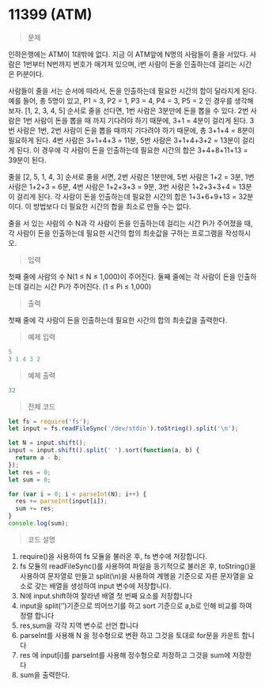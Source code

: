 # 11399 (ATM)

> 문제
> 

인하은행에는 ATM이 1대밖에 없다. 지금 이 ATM앞에 N명의 사람들이 줄을 서있다. 사람은 1번부터 N번까지 번호가 매겨져 있으며, i번 사람이 돈을 인출하는데 걸리는 시간은 Pi분이다.

사람들이 줄을 서는 순서에 따라서, 돈을 인출하는데 필요한 시간의 합이 달라지게 된다. 예를 들어, 총 5명이 있고, P1 = 3, P2 = 1, P3 = 4, P4 = 3, P5 = 2 인 경우를 생각해보자. [1, 2, 3, 4, 5] 순서로 줄을 선다면, 1번 사람은 3분만에 돈을 뽑을 수 있다. 2번 사람은 1번 사람이 돈을 뽑을 때 까지 기다려야 하기 때문에, 3+1 = 4분이 걸리게 된다. 3번 사람은 1번, 2번 사람이 돈을 뽑을 때까지 기다려야 하기 때문에, 총 3+1+4 = 8분이 필요하게 된다. 4번 사람은 3+1+4+3 = 11분, 5번 사람은 3+1+4+3+2 = 13분이 걸리게 된다. 이 경우에 각 사람이 돈을 인출하는데 필요한 시간의 합은 3+4+8+11+13 = 39분이 된다.

줄을 [2, 5, 1, 4, 3] 순서로 줄을 서면, 2번 사람은 1분만에, 5번 사람은 1+2 = 3분, 1번 사람은 1+2+3 = 6분, 4번 사람은 1+2+3+3 = 9분, 3번 사람은 1+2+3+3+4 = 13분이 걸리게 된다. 각 사람이 돈을 인출하는데 필요한 시간의 합은 1+3+6+9+13 = 32분이다. 이 방법보다 더 필요한 시간의 합을 최소로 만들 수는 없다.

줄을 서 있는 사람의 수 N과 각 사람이 돈을 인출하는데 걸리는 시간 Pi가 주어졌을 때, 각 사람이 돈을 인출하는데 필요한 시간의 합의 최솟값을 구하는 프로그램을 작성하시오.

> 입력
> 

첫째 줄에 사람의 수 N(1 ≤ N ≤ 1,000)이 주어진다. 둘째 줄에는 각 사람이 돈을 인출하는데 걸리는 시간 Pi가 주어진다. (1 ≤ Pi ≤ 1,000)

> 출력
> 

첫째 줄에 각 사람이 돈을 인출하는데 필요한 시간의 합의 최솟값을 출력한다.

> 예제 입력
> 

```jsx
5
3 1 4 3 2
```

> 예제 출력
> 

```jsx
32
```

> 전체 코드
> 

```jsx
let fs = require('fs');
let input = fs.readFileSync('/dev/stdin').toString().split('\n');

let N = input.shift();
input = input.shift().split(' ').sort(function(a, b) {
  return a - b;
});
let res = 0;
let sum = 0;

for (var i = 0; i < parseInt(N); i++) {
  res += parseInt(input[i]);
  sum += res;
}
console.log(sum);
```

> 코드 설명
> 
1. require()을 사용하여 fs 모듈을 불러온 후, fs 변수에 저장합니다.
2. fs 모듈의 readFileSync()를 사용하여 파일을 동기적으로 불러온 후, toString()을 사용하여 문자열로 만들고 split(\n)을 사용하여 계혱을 기준으로 자른 문자열을 요소로 갖는 배열을 생성하여 input 변수에 저장합니다.
3. N에 input.shift하여 잘라낸 배열 첫 번째 요소를 저장합니다
4. input을 split(’’)기준으로 띄어쓰기를 하고 sort 기준으로 a,b로 인해 비교를 하여 정렬 합니다
5. res,sum을 각각 지역 변수로 선언 합니다
6. parseInt를 사용해 N 을 정수형으로 변환 하고 그것을 토대로 for문을 카운트 합니다
7. res 에 input[i]를 parseInt를 사용해 정수형으로 저장하고 그것을 sum에 저장한다
8. sum을 출력한다.